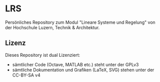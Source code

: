 # LRS
Persönliches Repository zum Modul "Lineare Systeme und Regelung" von der 
Hochschule Luzern, Technik & Architektur.

## Lizenz
Dieses Repository ist dual Lizenziert:
* sämtlicher Code (Octave, MATLAB etc.) steht unter der GPLv3
* sämtliche Dokumentation und Grafiken (LaTeX, SVG) stehen unter der CC-BY-SA v4
